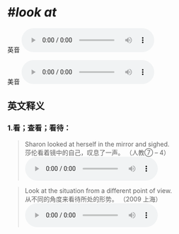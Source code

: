 # ***\#look at*** 
英音
<audio src="./media/look at1_AAC.aac" controls="controls"></audio>

美音
<audio src="./media/look at2_AAC.aac" controls="controls"></audio>



  

英文释义
---
### 1.**看；查看；看待：**  

 > Sharon looked at herself in the mirror and sighed.  
 > 莎伦看着镜中的自己，叹息了一声。  （人教⑦ – 4）  
<audio src="./media/look-18.aac" controls="controls"></audio>

 > Look at the situation from a different point of view.  
 > 从不同的角度来看待所处的形势。  （2009 上海）  
<audio src="./media/look-517-8_AAC.aac" controls="controls"></audio>


